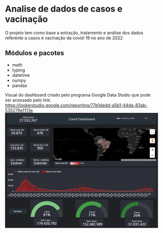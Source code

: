 # Analise de dados de casos e vacinação

O projeto tem como base a extração, tratamento e análise dos dados referente a casos e vacinação da covid-19 no ano de 2022

## Módulos e pacotes

- math
- typing
- datetime
- numpy
- pandas


Visual do dashboard criado pelo programa Google Data Studio que pode ser acessado pelo link: https://lookerstudio.google.com/reporting/77b1dedd-a5b1-44da-83ab-535276e1113e
![alt text](dashboard.png)
